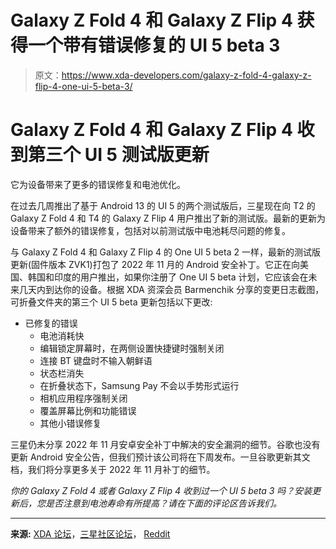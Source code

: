 # Galaxy Z Fold 4 和 Galaxy Z Flip 4 获得一个带有错误修复的 UI 5 beta 3

> 原文：<https://www.xda-developers.com/galaxy-z-fold-4-galaxy-z-flip-4-one-ui-5-beta-3/>

# Galaxy Z Fold 4 和 Galaxy Z Flip 4 收到第三个 UI 5 测试版更新

它为设备带来了更多的错误修复和电池优化。

在过去几周推出了基于 Android 13 的 UI 5 的两个测试版后，三星现在向 T2 的 Galaxy Z Fold 4 和 T4 的 Galaxy Z Flip 4 用户推出了新的测试版。最新的更新为设备带来了额外的错误修复，包括对以前测试版中电池耗尽问题的修复。

与 Galaxy Z Fold 4 和 Galaxy Z Flip 4 的 One UI 5 beta 2 一样，最新的测试版更新(固件版本 ZVK1)打包了 2022 年 11 月的 Android 安全补丁。它正在向美国、韩国和印度的用户推出，如果你注册了 One UI 5 beta 计划，它应该会在未来几天内到达你的设备。根据 XDA 资深会员 Barmenchik 分享的变更日志截图，可折叠文件夹的第三个 UI 5 beta 更新包括以下更改:

*   已修复的错误
    *   电池消耗快
    *   编辑锁定屏幕时，在两侧设置快捷键时强制关闭
    *   连接 BT 键盘时不输入朝鲜语
    *   状态栏消失
    *   在折叠状态下，Samsung Pay 不会以手势形式运行
    *   相机应用程序强制关闭
    *   覆盖屏幕比例和功能错误
    *   其他小错误修复

三星仍未分享 2022 年 11 月安卓安全补丁中解决的安全漏洞的细节。谷歌也没有更新 Android 安全公告，但我们预计该公司将在下周发布。一旦谷歌更新其文档，我们将分享更多关于 2022 年 11 月补丁的细节。

*你的 Galaxy Z Fold 4 或者 Galaxy Z Flip 4 收到过一个 UI 5 beta 3 吗？安装更新后，您是否注意到电池寿命有所提高？请在下面的评论区告诉我们。*

* * *

**来源:** [XDA 论坛](https://forum.xda-developers.com/t/download-link-for-one-ui-5-beta-1-2-and-3-android-13-guide-links.4507393/page-11#post-87671269)，[三星社区论坛](https://r1.community.samsung.com/t5/%EA%B0%A4%EB%9F%AD%EC%8B%9C-%ED%8F%B4%EB%8D%94%EB%B8%94/%EA%B0%A4%EB%9F%AD%EC%8B%9Cz%ED%8F%B4%EB%93%9C4-%EB%B2%A0%ED%83%80-3%EC%B0%A8-%EC%97%85%EB%8D%B0%EC%9D%B4%ED%8A%B8-%EB%B0%B0%ED%8F%AC/td-p/19394114)， [Reddit](https://www.reddit.com/r/galaxyzflip/comments/ykvyiz/new_oneui_5_android_13_beta_version_for_flip_4/)